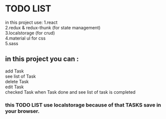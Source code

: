 # TODO LIST
 in this project use:
 1.react\
 2.redux & redux-thunk (for state management)\
 3.localstorage (for crud)\
 4.material ul for css\
 5.sass
 
 ## in this project you can :
 add Task\
 see list of Task\
 delete Task\
 edit Task\
 checked Task when Task done and see list of task is completed
 
 ### this TODO LIST use localstorage because of that TASKS save in your browser.
